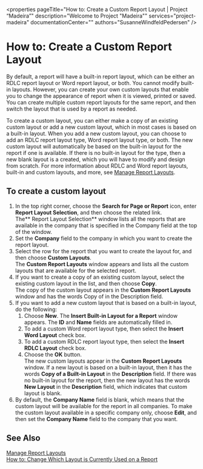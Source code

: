 <properties
	pageTitle="How to: Create a Custom Report Layout | Project “Madeira”"
        description="Welcome to Project "Madeira""
        services="project-madeira"
        documentationCenter=""
        authors="SusanneWindfeldPedersen"
/>
<tags
    ms.service="project-madeira"
    ms.topic="article"
    ms.devlang="na"
    ms.tgt_pltfrm="na"
    ms.workload="na"
    ms.date="05/12/2016"
    ms.author="SusanneWindfeldPedersen" />

# How to: Create a Custom Report Layout
By default, a report will have a built-in report layout, which can be either an RDLC report layout or Word report layout, or both. You cannot modify built-in layouts. However, you can create your own custom layouts that enable you to change the appearance of report when it is viewed, printed or saved. You can create multiple custom report layouts for the same report, and then switch the layout that is used by a report as needed.

To create a custom layout, you can either make a copy of an existing custom layout or add a new custom layout, which in most cases is based on a built-in layout. When you add a new custom layout, you can choose to add an RDLC report layout type, Word report layout type, or both. The new custom layout will automatically be based on the built-in layout for the report if one is available. If there is no built-in layout for the type, then a new blank layout is a created, which you will have to modify and design from scratch. For more information about RDLC and Word report layouts, built-in and custom layouts, and more, see [Manage Report Layouts](ui-manage-report-layouts.md).  

## To create a custom layout
1. In the top right corner, choose the **Search for Page or Report** icon, enter **Report Layout Selection**, and then choose the related link.  
The** Report Layout Selection** window lists all the reports that are available in the company that is specified in the Company field at the top of the window.
2. Set the **Company** field to the company in which you want to create the report layout.
3. Select the row for the report that you want to create the layout for, and then choose **Custom Layouts**.  
The **Custom Report Layouts** window appears and lists all the custom layouts that are available for the selected report.
4. If you want to create a copy of an existing custom layout, select the existing custom layout in the list, and then choose **Copy**.  
The copy of the custom layout appears in the **Custom Report Layouts** window and has the words Copy of in the Description field.
5. If you want to add a new custom layout that is based on a built-in layout, do the following:  
    1. Choose **New**. The **Insert Built-in Layout for a Report** window appears. The **ID** and **Name** fields are automatically filled in.
    2. To add a custom Word report layout type, then select the **Insert Word Layout** check box.
    3. To add a custom RDLC report layout type, then select the **Insert RDLC Layout** check box.
    4. Choose the **OK** button.  
    The new custom layouts appear in the **Custom Report Layouts** window. If a new layout is based on a built-in layout, then it has the words **Copy of a Built-in Layout** in the **Description** field. If there was no built-in layout for the report, then the new layout has the words **New Layout** in the **Description** field, which indicates that custom layout is blank.
6. By default, the **Company Name** field is blank, which means that the custom layout will be available for the report in all companies. To make the custom layout available in a specific company only, choose **Edit**, and then set the **Company Name** field to the company that you want.

## See Also
[Manage Report Layouts](ui-manage-report-layouts.md)  
[How to: Change Which Layout is Currently Used on a Report](ui-how-change-layout-currently-used-report.md)
